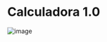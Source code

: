 # Calculadora 1.0

![image](https://user-images.githubusercontent.com/25396958/163389869-795b02e8-f93e-4e7e-880a-c3616dfe41be.png)
